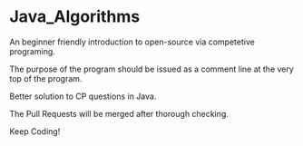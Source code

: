 # Java_Algorithms

An beginner friendly introduction to open-source via competetive programing.

The purpose of the program should be issued as a comment line at the very top of the program.

Better solution to CP questions in Java.

The Pull Requests will be merged after thorough checking.

Keep Coding!